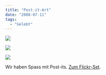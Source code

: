 ```yaml
---
title: "Post-it-Art"
date: "2008-07-11"
tags:
  - "Gelebt"
---
```


![](/img/codecandies/DSC00136.JPG)

![](/img/codecandies/DSC00137.JPG)

![](/img/codecandies/DSC00138.JPG)

Wir haben Spass mit Post-its. [Zum Flickr-Set](http://www.flickr.com/photos/codecandies/sets/72157606101449828/).

